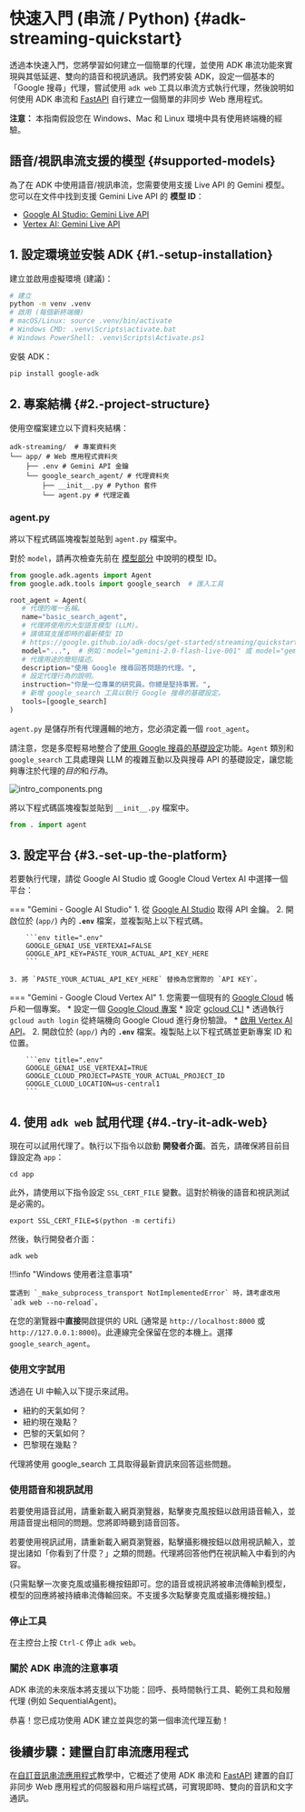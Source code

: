 # 快速入門 (串流 / Python) {#adk-streaming-quickstart}

透過本快速入門，您將學習如何建立一個簡單的代理，並使用 ADK 串流功能來實現與其低延遲、雙向的語音和視訊通訊。我們將安裝 ADK，設定一個基本的「Google 搜尋」代理，嘗試使用 `adk web` 工具以串流方式執行代理，然後說明如何使用 ADK 串流和 [FastAPI](https://fastapi.tiangolo.com/) 自行建立一個簡單的非同步 Web 應用程式。

**注意：** 本指南假設您在 Windows、Mac 和 Linux 環境中具有使用終端機的經驗。

## 語音/視訊串流支援的模型 {#supported-models}

為了在 ADK 中使用語音/視訊串流，您需要使用支援 Live API 的 Gemini 模型。您可以在文件中找到支援 Gemini Live API 的 **模型 ID**：

- [Google AI Studio: Gemini Live API](https://ai.google.dev/gemini-api/docs/models#live-api)
- [Vertex AI: Gemini Live API](https://cloud.google.com/vertex-ai/generative-ai/docs/live-api)

## 1. 設定環境並安裝 ADK {#1.-setup-installation}

建立並啟用虛擬環境 (建議)：

```bash
# 建立
python -m venv .venv
# 啟用 (每個新終端機)
# macOS/Linux: source .venv/bin/activate
# Windows CMD: .venv\Scripts\activate.bat
# Windows PowerShell: .venv\Scripts\Activate.ps1
```

安裝 ADK：

```bash
pip install google-adk
```

## 2. 專案結構 {#2.-project-structure}

使用空檔案建立以下資料夾結構：

```console
adk-streaming/  # 專案資料夾
└── app/ # Web 應用程式資料夾
    ├── .env # Gemini API 金鑰
    └── google_search_agent/ # 代理資料夾
        ├── __init__.py # Python 套件
        └── agent.py # 代理定義
```

### agent.py

將以下程式碼區塊複製並貼到 `agent.py` 檔案中。

對於 `model`，請再次檢查先前在 [模型部分](#supported-models) 中說明的模型 ID。

```py
from google.adk.agents import Agent
from google.adk.tools import google_search  # 匯入工具

root_agent = Agent(
   # 代理的唯一名稱。
   name="basic_search_agent",
   # 代理將使用的大型語言模型 (LLM)。
   # 請填寫支援即時的最新模型 ID
   # https://google.github.io/adk-docs/get-started/streaming/quickstart-streaming/#supported-models
   model="...",  # 例如：model="gemini-2.0-flash-live-001" 或 model="gemini-2.0-flash-live-preview-04-09"
   # 代理用途的簡短描述。
   description="使用 Google 搜尋回答問題的代理。",
   # 設定代理行為的說明。
   instruction="你是一位專業的研究員。你總是堅持事實。",
   # 新增 google_search 工具以執行 Google 搜尋的基礎設定。
   tools=[google_search]
)
```

`agent.py` 是儲存所有代理邏輯的地方，您必須定義一個 `root_agent`。

請注意，您是多麼輕易地整合了[使用 Google 搜尋的基礎設定](https://ai.google.dev/gemini-api/docs/grounding?lang=python#configure-search)功能。`Agent` 類別和 `google_search` 工具處理與 LLM 的複雜互動以及與搜尋 API 的基礎設定，讓您能夠專注於代理的*目的*和*行為*。

![intro_components.png](../../assets/quickstart-streaming-tool.png)

將以下程式碼區塊複製並貼到 `__init__.py` 檔案中。

```py title="__init__.py"
from . import agent
```

## 3\. 設定平台 {#3.-set-up-the-platform}

若要執行代理，請從 Google AI Studio 或 Google Cloud Vertex AI 中選擇一個平台：

=== "Gemini - Google AI Studio"
    1. 從 [Google AI Studio](https://aistudio.google.com/apikey) 取得 API 金鑰。
    2. 開啟位於 (`app/`) 內的 **`.env`** 檔案，並複製貼上以下程式碼。

        ```env title=".env"
        GOOGLE_GENAI_USE_VERTEXAI=FALSE
        GOOGLE_API_KEY=PASTE_YOUR_ACTUAL_API_KEY_HERE
        ```

    3. 將 `PASTE_YOUR_ACTUAL_API_KEY_HERE` 替換為您實際的 `API KEY`。

=== "Gemini - Google Cloud Vertex AI"
    1. 您需要一個現有的 [Google Cloud](https://cloud.google.com/?e=48754805&hl=en) 帳戶和一個專案。
        * 設定一個 [Google Cloud 專案](https://cloud.google.com/vertex-ai/generative-ai/docs/start/quickstarts/quickstart-multimodal#setup-gcp)
        * 設定 [gcloud CLI](https://cloud.google.com/vertex-ai/generative-ai/docs/start/quickstarts/quickstart-multimodal#setup-local)
        * 透過執行 `gcloud auth login` 從終端機向 Google Cloud 進行身份驗證。
        * [啟用 Vertex AI API](https://console.cloud.google.com/flows/enableapi?apiid=aiplatform.googleapis.com)。
    2. 開啟位於 (`app/`) 內的 **`.env`** 檔案。複製貼上以下程式碼並更新專案 ID 和位置。

        ```env title=".env"
        GOOGLE_GENAI_USE_VERTEXAI=TRUE
        GOOGLE_CLOUD_PROJECT=PASTE_YOUR_ACTUAL_PROJECT_ID
        GOOGLE_CLOUD_LOCATION=us-central1
        ```

## 4. 使用 `adk web` 試用代理 {#4.-try-it-adk-web}

現在可以試用代理了。執行以下指令以啟動 **開發者介面**。首先，請確保將目前目錄設定為 `app`：

```shell
cd app
```

此外，請使用以下指令設定 `SSL_CERT_FILE` 變數。這對於稍後的語音和視訊測試是必需的。

```shell
export SSL_CERT_FILE=$(python -m certifi)
```

然後，執行開發者介面：

```shell
adk web
```

!!!info "Windows 使用者注意事項"

    當遇到 `_make_subprocess_transport NotImplementedError` 時，請考慮改用 `adk web --no-reload`。


在您的瀏覽器中**直接**開啟提供的 URL (通常是 `http://localhost:8000` 或 `http://127.0.0.1:8000`)。此連線完全保留在您的本機上。選擇 `google_search_agent`。

### 使用文字試用

透過在 UI 中輸入以下提示來試用。

* 紐約的天氣如何？
* 紐約現在幾點？
* 巴黎的天氣如何？
* 巴黎現在幾點？

代理將使用 google_search 工具取得最新資訊來回答這些問題。

### 使用語音和視訊試用

若要使用語音試用，請重新載入網頁瀏覽器，點擊麥克風按鈕以啟用語音輸入，並用語音提出相同的問題。您將即時聽到語音回答。

若要使用視訊試用，請重新載入網頁瀏覽器，點擊攝影機按鈕以啟用視訊輸入，並提出諸如「你看到了什麼？」之類的問題。代理將回答他們在視訊輸入中看到的內容。

(只需點擊一次麥克風或攝影機按鈕即可。您的語音或視訊將被串流傳輸到模型，模型的回應將被持續串流傳輸回來。不支援多次點擊麥克風或攝影機按鈕。)

### 停止工具

在主控台上按 `Ctrl-C` 停止 `adk web`。

### 關於 ADK 串流的注意事項

ADK 串流的未來版本將支援以下功能：回呼、長時間執行工具、範例工具和殼層代理 (例如 SequentialAgent)。

恭喜！您已成功使用 ADK 建立並與您的第一個串流代理互動！

## 後續步驟：建置自訂串流應用程式

在[自訂音訊串流應用程式](streaming-custom-streaming.md)教學中，它概述了使用 ADK 串流和 [FastAPI](https://fastapi.tiangolo.com/) 建置的自訂非同步 Web 應用程式的伺服器和用戶端程式碼，可實現即時、雙向的音訊和文字通訊。
